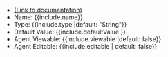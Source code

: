 <ul>
<li><a href="https://help.webex.com/en-us/article/n5595zd/Webex-Contact-Center-Setup-and-Administration-Guide#Cisco_Concept.dita_79a1216a-2b35-4523-8f68-948c4adf0fbc" target="_blank">(Link to documentation)</a></li>
<li>Name: {{include.name}}</li>
<li>Type: {{include.type |default: "String"}}</li>
<li>Default Value: {{include.defaultValue }}</li>
<li>Agent Viewable: {{include.viewable |default: false}}</li>
<li>Agent Editable: {{include.editable | default: false}}</li>
</ul>